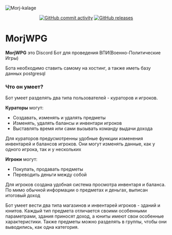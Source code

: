 ![Morj-kalage](https://user-images.githubusercontent.com/58074318/164958001-81b578fa-a325-47dc-9080-c1b2f1a024b1.png)
<div align='center'>

  <a href="https://github.com/Maxim-Beglyanov/MorjWPG/commits"><img alt="GitHub commit activity" src="https://img.shields.io/github/commit-activity/m/Maxim-Beglyanov/MorjWPG?color=ff9763"></a>
  <a href="https://github.com/Maxim-Beglyanov/MorjWPG/releases"><img alt="GitHub releases" src="https://img.shields.io/github/v/release/Maxim-Beglyanov/MorjWPG.svg?color=63cbff&label=version"></a>
  
</div>

# MorjWPG

**MorjWPG** это Discord Бот для проведения ВПИ(Военно-Политические Игры)

Бота необходимо ставить самому на хостинг, а также иметь базу данных postgresql

### Что он умеет?

Бот умеет разделять два типа пользователей - кураторов и игроков.

**Кураторы** могут:
- Создавать, изменять и удалять предметы
- Изменять, удалять балансы и инвентари игроков
- Выставлять время или сами вызывать команду выдачи дохода

Для кураторов предусмотренны удобные функции изменения инвентарей и балансов игроков.
Они могут изменять данные, как у одного игрока, так и у нескольких

**Игроки** могут:
- Покупать, продавать предметы
- Переводить деньги между собой

Для игроков создана удобная система просмотра инвентаря и баланса.
По мимо обычной информации о предметах и деньгах, выписан итоговый доход

Бот умеет вести два типа магазинов и инвентарей игроков - зданий и юнитов. 
Каждый тип предмета отличается своими особенными параметрами, 
здания приносят доход, а юниты имеют свои особенные характеристики.
Также предметы можно разделять в группы, чтобы они выводились, как одна категория.
